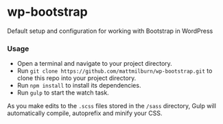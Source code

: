 # wp-bootstrap
Default setup and configuration for working with Bootstrap in WordPress

### Usage
* Open a terminal and navigate to your project directory.
* Run `git clone https://github.com/mattmilburn/wp-bootstrap.git` to clone this repo into your project directory.
* Run `npm install` to install its dependencies.
* Run `gulp` to start the watch task.

As you make edits to the `.scss` files stored in the `/sass` directory, Gulp will automatically compile, autoprefix and minify your CSS.

